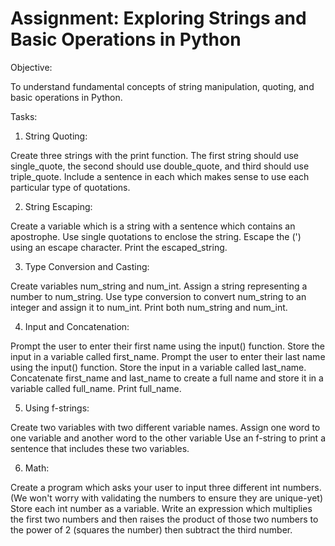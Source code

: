 # Assignment: Exploring Strings and Basic Operations in Python

Objective:

To understand fundamental concepts of string manipulation, quoting, and basic operations in Python.

Tasks:

1. String Quoting:

Create three strings with the print function. The first string should use single_quote, the second should use double_quote, and third should use triple_quote.
Include a sentence in each which makes sense to use each particular type of quotations.

2. String Escaping:

Create a variable which is a string with a sentence which contains an apostrophe. Use single quotations to enclose the string. Escape the (') using an escape character.
Print the escaped_string.

3. Type Conversion and Casting:

Create variables num_string and num_int.
Assign a string representing a number to num_string.
Use type conversion to convert num_string to an integer and assign it to num_int.
Print both num_string and num_int.

4. Input and Concatenation:

Prompt the user to enter their first name using the input() function. Store the input in a variable called first_name.
Prompt the user to enter their last name using the input() function. Store the input in a variable called last_name.
Concatenate first_name and last_name to create a full name and store it in a variable called full_name.
Print full_name.

5. Using f-strings:

Create two variables with two different variable names.
Assign one word to one variable and another word to the other variable 
Use an f-string to print a sentence that includes these two variables.

6. Math:

Create a program which asks your user to input three different int numbers. (We won't worry with validating the numbers to ensure they are unique-yet) Store each int number as a variable. Write an expression which multiplies the first two numbers and then raises the product of those two numbers to the power of 2 (squares the number) then subtract the third number.


